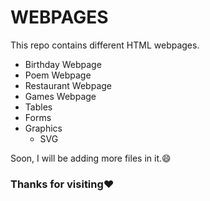 # WEBPAGES
This repo contains different HTML webpages.

- Birthday Webpage
- Poem Webpage
- Restaurant Webpage
- Games Webpage
- Tables
- Forms
- Graphics
   * SVG
   

Soon, I will be adding more files in it.:smile:



### Thanks for visiting:heart:
